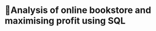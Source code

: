 #                                         🎯Analysis of online bookstore and maximising profit using SQL

